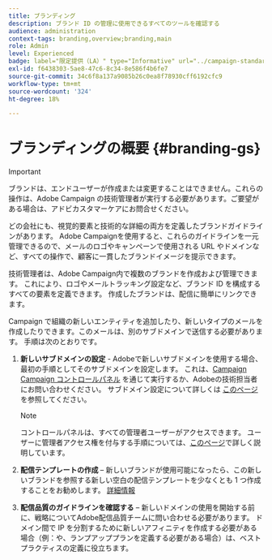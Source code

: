 ```yaml
---
title: ブランディング
description: ブランド ID の管理に使用できるすべてのツールを確認する
audience: administration
context-tags: branding,overview;branding,main
role: Admin
level: Experienced
badge: label="限定提供（LA）" type="Informative" url="../campaign-standard-migration-home.md" tooltip="Campaign Standard移行済みユーザーに制限"
exl-id: f6438303-5ae8-47c6-8c34-8e586f4b6fe7
source-git-commit: 34c6f8a137a9085b26c0ea8f78930cff6192cfc9
workflow-type: tm+mt
source-wordcount: '324'
ht-degree: 18%

---
```


# ブランディングの概要 {#branding-gs}

>[!IMPORTANT]
>
>ブランドは、エンドユーザーが作成または変更することはできません。これらの操作は、Adobe Campaign の技術管理者が実行する必要があります。ご要望がある場合は、アドビカスタマーケアにお問合せください。

どの会社にも、視覚的要素と技術的な詳細の両方を定義したブランドガイドラインがあります。 Adobe Campaignを使用すると、これらのガイドラインを一元管理できるので、メールのロゴやキャンペーンで使用される URL やドメインなど、すべての操作で、顧客に一貫したブランドイメージを提示できます。

技術管理者は、Adobe Campaign内で複数のブランドを作成および管理できます。 これにより、ロゴやメールトラッキング設定など、ブランド ID を構成するすべての要素を定義できます。 作成したブランドは、配信に簡単にリンクできます。

Campaign で組織の新しいエンティティを追加したり、新しいタイプのメールを作成したりできます。このメールは、別のサブドメインで送信する必要があります。 手順は次のとおりです。

1. **新しいサブドメインの設定** - Adobeで新しいサブドメインを使用する場合、最初の手順としてそのサブドメインを設定します。 これは、[Campaign Campaign コントロールパネル](https://experienceleague.adobe.com/docs/control-panel/using/subdomains-and-certificates/subdomains-branding.html?lang=ja) を通じて実行するか、Adobeの技術担当者にお問い合わせください。 サブドメイン設定について詳しくは [ このページ ](https://experienceleague.adobe.com/en/docs/deliverability-learn/deliverability-best-practice-guide/additional-resources/campaign/ac-domain-name-setup) を参照してください。

   >[!NOTE]
   >
   >コントロールパネルは、すべての管理者ユーザーがアクセスできます。 ユーザーに管理者アクセス権を付与する手順については、[このページ](https://experienceleague.adobe.com/docs/control-panel/using/discover-control-panel/managing-permissions.html?lang=ja#discover-control-panel)で詳しく説明しています。

1. **配信テンプレートの作成** – 新しいブランドが使用可能になったら、この新しいブランドを参照する新しい空白の配信テンプレートを少なくとも 1 つ作成することをお勧めします。 [詳細情報](branding-assign.md)

1. **配信品質のガイドラインを確認する** – 新しいドメインの使用を開始する前に、戦略についてAdobe配信品質チームに問い合わせる必要があります。 ドメイン間で IP を分割するために新しいアフィニティを作成する必要がある場合（例：や、ランプアッププランを定義する必要がある場合）は、ベストプラクティスの定義に役立ちます。
